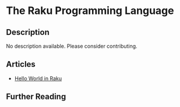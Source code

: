 # The Raku Programming Language

## Description

No description available. Please consider contributing.

## Articles

- [Hello World in Raku](https://sampleprograms.io/projects/hello-world/raku)

## Further Reading
